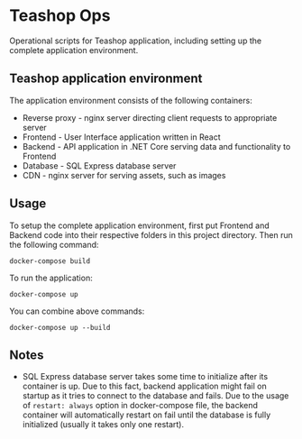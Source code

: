 # Teashop Ops

Operational scripts for Teashop application, including setting up the complete application environment.

## Teashop application environment

The application environment consists of the following containers:
- Reverse proxy - nginx server directing client requests to appropriate server
- Frontend - User Interface application written in React
- Backend - API application in .NET Core serving data and functionality to Frontend
- Database - SQL Express database server
- CDN - nginx server for serving assets, such as images

## Usage 

To setup the complete application environment, first put Frontend and Backend code into their respective folders in this project directory. Then run the following command:

```
docker-compose build
```

To run the application:

```
docker-compose up
```

You can combine above commands:

```
docker-compose up --build
```

## Notes
- SQL Express database server takes some time to initialize after its container is up. Due to this fact, backend application might fail on startup as it tries to connect to the database and fails. Due to the usage of `restart: always` option in docker-compose file, the backend container will automatically restart on fail  until the database is fully initialized (usually it takes only one restart).
